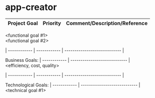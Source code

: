 # app-creator 

| Project Goal	| 	Priority	| Comment/Description/Reference |
| ------------  | ------------  | ----------------------------  |

<functional goal #1>		
<functional goal #2>		

| ------------  | ------------  | ----------------------------  |

Business Goals:	| ------------  | ----------------------------  |
<Time-to-market> 		
<efficiency, cost, quality>		



| ------------  | ------------  | ----------------------------  |

Technological Goals: | ------------  | ----------------------------  |		
<technical goal #1>		
